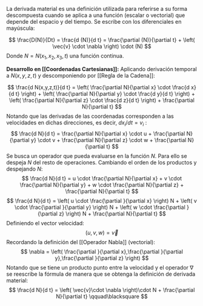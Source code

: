 
La derivada material es una definición utilizada para referirse a su forma descompuesta cuando se aplica a una función (escalar o vectorial) que depende del espacio y del tiempo. Se escribe con los diferenciales en mayúscula:

$$ \frac{D(N)}{Dt} = \frac{d (N)}{d t} = \frac{\partial (N)}{\partial t} + \left( \vec{v} \cdot \nabla \right) \cdot (N) $$
Donde $N = N(x_1,x_2,x_3,t)$ una función continua.

**Desarrollo en [[Coordenadas Cartesianas]]:**
Aplicando derivación temporal a $N(x,y,z,t)$ y descomponiendo por [[Regla de la Cadena]]: 

$$ \frac{d N(x,y,z,t)}{d t} = \left( \frac{\partial N}{\partial x} \cdot \frac{d x}{d t} \right) + \left( \frac{\partial N}{\partial y} \cdot \frac{d y}{d t} \right) + \left( \frac{\partial N}{\partial z} \cdot \frac{d z}{d t} \right) + \frac{\partial N}{\partial t} $$
Notando que las derivadas de las coordenadas corresponden a las velocidades en dichas direcciones, es decir, $dx_i/dt = v_i$ :
$$  \frac{d N}{d t} = \frac{\partial N}{\partial x} \cdot u + \frac{\partial N}{\partial y} \cdot v + \frac{\partial N}{\partial z} \cdot w + \frac{\partial N}{\partial t}  $$
Se busca un operador que pueda evaluarse en la función $N$. Para ello se despeja $N$ del resto de operaciones. Cambiando el orden de los productos y despejando $N$:
$$  \frac{d N}{d t} = u \cdot \frac{\partial N}{\partial x} + v \cdot \frac{\partial N}{\partial y} + w \cdot \frac{\partial N}{\partial z} + \frac{\partial N}{\partial t}  $$
$$  \frac{d N}{d t} = \left( u \cdot \frac{\partial }{\partial x} \right) N + \left( v \cdot \frac{\partial }{\partial y} \right) N + \left( w \cdot \frac{\partial }{\partial z} \right) N + \frac{\partial N}{\partial t}  $$
Definiendo el vector velocidad:
$$ \left( u,v,w \right) = \vec{v} $$
Recordando la definición del [[Operador Nabla]] (vectorial):
$$ \nabla = \left( \frac{\partial }{\partial x},\frac{\partial }{\partial y},\frac{\partial }{\partial z} \right) $$
Notando que se tiene un producto punto entre la velocidad y el operador $\nabla$ se reescribe la fórmula de manera que se obtenga la definición de derivada material:
$$ \frac{d N}{d t} = \left( \vec{v}\cdot \nabla  \right)\cdot N + \frac{\partial N}{\partial t} \qquad\blacksquare $$

